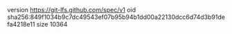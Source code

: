 version https://git-lfs.github.com/spec/v1
oid sha256:849f1034b9c7dc49543ef07b95b94b1dd00a22130dcc6d74d3b91defa4218e11
size 10364
